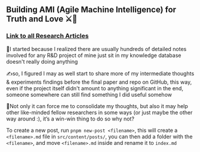 ## Building AMI (Agile Machine Intelligence) for Truth and Love ⚔️🥀

### [Link to all Research Articles](https://mrforexample.github.io/Path-to-AMI/)

🧐I started because I realized there are usually hundreds of detailed notes involved for any R&D project of mine just sit in my knowledge database doesn't really doing anything

✍️so, I figured I may as well start to share more of my intermediate thoughts & experiments findings before the final paper and repo on GitHub, this way, even if the project itself didn't amount to anything significant in the end, someone somewhere can still find something I did useful somehow

🍻Not only it can force me to consolidate my thoughts, but also it may help other like-minded fellow researchers in some ways (or just maybe the other way around :), it’s a win-win thing to do so why not?

To create a new post, run `pnpm new-post <filename>`, this will create a `<filename>.md` file in `src/content/posts/`, you can then add a folder with the `<filename>`, and move `<filename>.md` inside and rename it to `index.md`